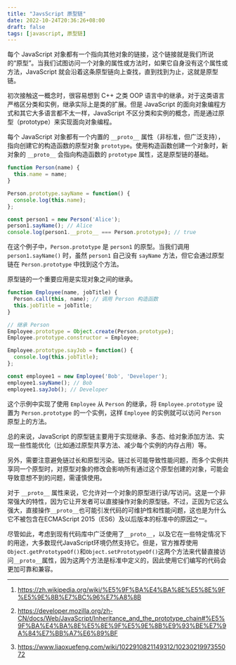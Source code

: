 ```yaml
---
title: "JavsScript 原型链"
date: 2022-10-24T20:36:26+08:00
draft: false
tags: [javascript, 原型链]
---
```


每个 JavaScript 对象都有一个指向其他对象的链接，这个链接就是我们所说的“原型”。当我们试图访问一个对象的属性或方法时，如果它自身没有这个属性或方法，JavaScript 就会沿着这条原型链向上查找，直到找到为止，这就是原型链。

初次接触这一概念时，很容易想到 C++ 之类 OOP 语言中的继承，对于这类语言严格区分类和实例，继承实际上是类的扩展。但是 JavaScript 的面向对象编程方式和其它大多语言都不太一样，JavaScript 不区分类和实例的概念，而是通过原型（prototype）来实现面向对象编程。

每个 JavaScript 对象都有一个内置的 `__proto__` 属性（非标准，但广泛支持），指向创建它的构造函数的原型对象 `prototype`。使用构造函数创建一个对象时，新对象的 `__proto__` 会指向构造函数的 `prototype` 属性，这是原型链的基础。

```js
function Person(name) {
  this.name = name;
}

Person.prototype.sayName = function() {
  console.log(this.name);
};

const person1 = new Person('Alice');
person1.sayName(); // Alice
console.log(person1.__proto__ === Person.prototype); // true
```

在这个例子中，`Person.prototype` 是 `person1` 的原型。当我们调用 `person1.sayName()` 时，虽然 `person1` 自己没有 `sayName` 方法，但它会通过原型链在 `Person.prototype` 中找到这个方法。

原型链的一个重要应用是实现对象之间的继承。

```js
function Employee(name, jobTitle) {
  Person.call(this, name); // 调用 Person 构造函数
  this.jobTitle = jobTitle;
}

// 继承 Person
Employee.prototype = Object.create(Person.prototype);
Employee.prototype.constructor = Employee;

Employee.prototype.sayJob = function() {
  console.log(this.jobTitle);
};

const employee1 = new Employee('Bob', 'Developer');
employee1.sayName(); // Bob
employee1.sayJob(); // Developer
```

这个示例中实现了使用 `Employee` 从 `Person` 的继承，将 `Employee.prototype` 设置为 `Person.prototype` 的一个实例，这样 `Employee` 的实例就可以访问 `Person` 原型上的方法。

总的来说，JavaScript 的原型链主要用于实现继承、多态、给对象添加方法、实现一些性能优化（比如通过原型共享方法、减少每个实例的内存占用）等。

另外，需要注意避免链过长和原型污染。链过长可能导致性能问题，而多个实例共享同一个原型时，对原型对象的修改会影响所有通过这个原型创建的对象，可能会导致意想不到的问题，需谨慎使用。

对于 `__proto__` 属性来说，它允许对一个对象的原型进行读/写访问。这是一个非常强大的特性，因为它让开发者可以直接操作对象的原型链。不过，正因为它这么强大，直接操作`__proto__`也可能引发代码的可维护性和性能问题，这也是为什么它不被包含在ECMAScript 2015（ES6）及以后版本的标准中的原因之一。

尽管如此，考虑到现有代码库中广泛使用了`__proto__`，以及它在一些特定情况下的用途，大多数现代JavaScript环境仍然支持它。但是，官方推荐使用`Object.getPrototypeOf()`和`Object.setPrototypeOf()`这两个方法来代替直接访问`__proto__`属性，因为这两个方法是标准中定义的，因此使用它们编写的代码会更加可靠和兼容。

---

1. https://zh.wikipedia.org/wiki/%E5%9F%BA%E4%BA%8E%E5%8E%9F%E5%9E%8B%E7%BC%96%E7%A8%8B

2. https://developer.mozilla.org/zh-CN/docs/Web/JavaScript/Inheritance_and_the_prototype_chain#%E5%9F%BA%E4%BA%8E%E5%8E%9F%E5%9E%8B%E9%93%BE%E7%9A%84%E7%BB%A7%E6%89%BF

3. https://www.liaoxuefeng.com/wiki/1022910821149312/1023021997355072
